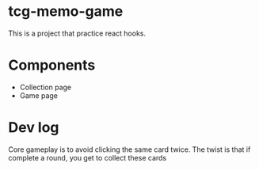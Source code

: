 # tcg-memo-game
This is a project that practice react hooks.

# Components
- Collection page
- Game page

# Dev log
Core gameplay is to avoid clicking the same card twice. The twist is that if complete a round, you get to collect these cards

